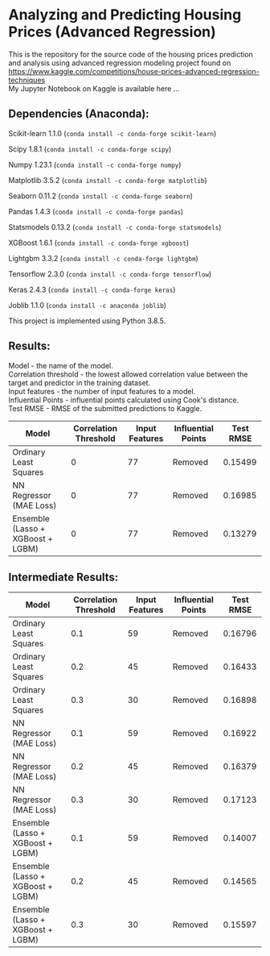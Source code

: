 # Analyzing and Predicting Housing Prices (Advanced Regression)  
This is the repository for the source code of the housing prices prediction and analysis using advanced regression modeling project found on   https://www.kaggle.com/competitions/house-prices-advanced-regression-techniques  
My Jupyter Notebook on Kaggle is available here ...  

## Dependencies (Anaconda):  

Scikit-learn 1.1.0 (`conda install -c conda-forge scikit-learn`)  

Scipy 1.8.1 (`conda install -c conda-forge scipy`)  

Numpy 1.23.1 (`conda install -c conda-forge numpy`)  

Matplotlib 3.5.2 (`conda install -c conda-forge matplotlib`)  

Seaborn 0.11.2 (`conda install -c conda-forge seaborn`)  

Pandas 1.4.3 (`conda install -c conda-forge pandas`)  

Statsmodels 0.13.2 (`conda install -c conda-forge statsmodels`)  

XGBoost 1.6.1 (`conda install -c conda-forge xgboost`)  

Lightgbm 3.3.2 (`conda install -c conda-forge lightgbm`)  

Tensorflow 2.3.0 (`conda install -c conda-forge tensorflow`)  

Keras 2.4.3 (`conda install -c conda-forge keras`)  

Joblib 1.1.0 (`conda install -c anaconda joblib`)  

This project is implemented using Python 3.8.5.

## Results:  

Model - the name of the model.  
Correlation threshold - the lowest allowed correlation value between the target and predictor in the training dataset.  
Input features - the number of input features to a model.  
Influential Points - influential points calculated using Cook's distance.  
Test RMSE - RMSE of the submitted predictions to Kaggle. 

| Model | Correlation Threshold | Input Features | Influential Points | Test RMSE | 
| --- | --- | --- | --- | --- |
| Ordinary Least Squares | 0 | 77 | Removed | 0.15499 |
| NN Regressor (MAE Loss) | 0 | 77 | Removed | 0.16985 
| Ensemble (Lasso + XGBoost + LGBM) | 0 | 77 | Removed |  0.13279 | 

## Intermediate Results: 
| Model | Correlation Threshold | Input Features | Influential Points | Test RMSE | 
| --- | --- | --- | --- | --- |
| Ordinary Least Squares | 0.1 | 59 | Removed | 0.16796 |
| Ordinary Least Squares | 0.2 | 45 | Removed | 0.16433 |
| Ordinary Least Squares | 0.3 | 30 | Removed | 0.16898 |
| NN Regressor (MAE Loss) | 0.1 | 59 | Removed | 0.16922 | 
| NN Regressor (MAE Loss) | 0.2 | 45 | Removed | 0.16379 | 
| NN Regressor (MAE Loss) | 0.3 | 30 | Removed | 0.17123 | 
| Ensemble (Lasso + XGBoost + LGBM) | 0.1 | 59 | Removed |  0.14007 |
| Ensemble (Lasso + XGBoost + LGBM) | 0.2 | 45 | Removed |  0.14565 |
| Ensemble (Lasso + XGBoost + LGBM) | 0.3 | 30 | Removed |  0.15597 |  
